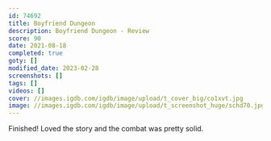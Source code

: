 ```yaml
---
id: 74692
title: Boyfriend Dungeon
description: Boyfriend Dungeon - Review
score: 90
date: 2021-08-18
completed: true
goty: []
modified_date: 2023-02-28
screenshots: []
tags: []
videos: []
cover: //images.igdb.com/igdb/image/upload/t_cover_big/co1xvt.jpg
image: //images.igdb.com/igdb/image/upload/t_screenshot_huge/schd70.jpg
---
```

Finished! Loved the story and the combat was pretty solid.